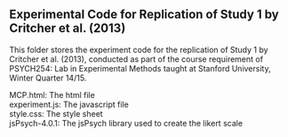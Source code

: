 Experimental Code for Replication of Study 1 by Critcher et al. (2013)
------------------
This folder stores the experiment code for the replication of Study 1 by Critcher et al. (2013), conducted as part of the course requirement of PSYCH254: Lab in Experimental Methods taught at Stanford University, Winter Quarter 14/15.  

MCP.html: The html file  
experiment.js: The javascript file  
style.css: The style sheet  
jsPsych-4.0.1: The jsPsych library used to create the likert scale




